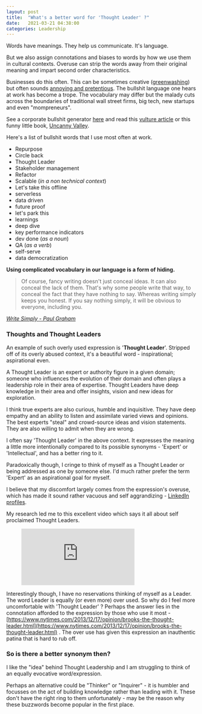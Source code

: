 ```yaml
---
layout: post
title:  "What's a better word for 'Thought Leader' ?"
date:   2021-03-21 04:38:00
categories: Leadership
---
```


Words have meanings. They help us communicate. It's language.

But we also assign connotations and biases to words by how we use them in cultural contexts. Overuse can strip the words away from their original meaning and impart second order characteristics.

Businesses do this often. This can be sometimes creative ([greenwashing](https://en.wikipedia.org/wiki/Greenwashing)) but often sounds [annoying and pretentious](https://en.wikipedia.org/wiki/Buzzword_bingo). The bullshit language one hears at work has become a trope. The vocabulary may differ but the malady cuts across the boundaries of traditional wall street firms, big tech, new startups and even "mompreneurs". 

See a corporate bullshit generator [here](https://www.makebullshit.com/) and read this [vulture article](https://www.vulture.com/2020/02/spread-of-corporate-speak.html)  or this funny little book, [Uncanny Valley](https://www.amazon.com/Uncanny-Valley-Memoir-Anna-Wiener/dp/0374278016).

Here's a list of bullshit words that I use most often at work.

- Repurpose
- Circle back
- Thought Leader
- Stakeholder management
- Refactor
- Scalable (*in a non technical context*)
- Let's take this offline
- serverless
- data driven
- future proof
- let's park this
- learnings
- deep dive
- key performance indicators
- dev done (*as a noun*)
- QA (*as a verb*)
- self-serve
- data democratization


**Using complicated vocabulary in our language is a form of hiding.** 

> Of course, fancy writing doesn't just conceal ideas. It can also conceal the lack of them. That's why some people write that way, to conceal the fact that they have nothing to say. Whereas writing simply keeps you honest. If you say nothing simply, it will be obvious to everyone, including you.

*[Write Simply - Paul Graham](http://paulgraham.com/simply.html)*

### Thoughts and Thought Leaders

An example of such overly used expression is '**Thought Leader**'. Stripped off of its overly abused context, it's a beautiful word - inspirational; aspirational even. 

A Thought Leader is an expert or authority figure in a given domain; someone who influences the evolution of their domain and often plays a leadership role in their area of expertise. Thought Leaders have deep knowledge in their area and offer insights, vision and new ideas for exploration.

I think true experts are also curious, humble and inquisitive. They have deep empathy and an ability to listen and assimilate varied views and opinions. The best experts "steal" and crowd-source ideas and vision statements. They are also willing to admit when they are wrong.

I often say 'Thought Leader' in the above context. It expresses the meaning a little more intentionally compared to its possible synonyms - 'Expert' or 'Intellectual', and has a better ring to it.

Paradoxically though, I cringe to think of myself as a Thought Leader or being addressed as one by someone else. I'd much rather prefer the term 'Expert' as an aspirational goal for myself.

I believe that my discomfort largely comes from the expression's overuse, which has made it sound rather vacuous and self aggrandizing - [LinkedIn profiles](https://www.linkedin.com/search/results/people/?keywords=thought%20leader). 

My research led me to this excellent video which says it all about self proclaimed Thought Leaders.

<figure class="video_container">
  <iframe src="https://www.youtube.com/embed/_ZBKX-6Gz6A" frameborder="0" allowfullscreen="true"> </iframe>
</figure>

Interestingly though, I have no reservations thinking of myself as a Leader. The word Leader is equally (or even more) over used. So why do I feel more uncomfortable with 'Thought Leader' ? Perhaps the answer lies in the connotation afforded to the expression by those who use it most - [https://www.nytimes.com/2013/12/17/opinion/brooks-the-thought-leader.html](https://www.nytimes.com/2013/12/17/opinion/brooks-the-thought-leader.html) . The over use has given this expression an inauthentic patina that is hard to rub off.

### So is there a better synonym then?

I like the "idea" behind Thought Leadership and I am struggling to think of an equally evocative word/expression.

Perhaps an alternative could be "Thinker" or "Inquirer" - it is humbler and focusses on the act of building knowledge rather than leading with it. These don't have the right ring to them unfortunately - may be the reason why these buzzwords become popular in the first place.

